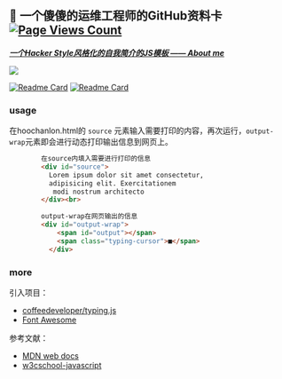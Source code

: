 ## 👋 一个傻傻的运维工程师的GitHub资料卡 [![Page Views Count](https://badges.toozhao.com/badges/01EYZA4ZV2SR5YWGNVWBWM1RM5/blue.svg)](https://badges.toozhao.com/stats/01EYZA4ZV2SR5YWGNVWBWM1RM5 "Get your own page views count badge on badges.toozhao.com")

***[一个Hacker Style风格化的自我简介的JS模板 —— About me](https://hoochanlon.github.io/hoochanlon)*** 

![](https://github-readme-stats.vercel.app/api?username=hoochanlon&show_icons=true&theme=tokyonight)

[![Readme Card](https://github-readme-stats.vercel.app/api/pin/?username=hoochanlon&repo=fq-book)](https://github.com/anuraghazra/github-readme-stats)
[![Readme Card](https://github-readme-stats.vercel.app/api/pin/?username=hoochanlon&repo=helpdesk-guide)](https://github.com/anuraghazra/github-readme-stats)



### usage

在hoochanlon.html的 `source` 元素输入需要打印的内容，再次运行，`output-wrap`元素即会进行动态打印输出信息到网页上。

```html
        在source内填入需要进行打印的信息
        <div id="source">
          Lorem ipsum dolor sit amet consectetur,
          adipisicing elit. Exercitationem
           modi nostrum architecto 
        </div><br>
     
        output-wrap在网页输出的信息
        <div id="output-wrap">
            <span id="output"></span>
            <span class="typing-cursor">■</span>
          </div>
```

<!--
![test.gif](https://i.loli.net/2020/06/15/1WSwQ3MkUixV4jP.gif)
-->

### more

引入项目：

* [coffeedeveloper/typing.js](https://github.com/coffeedeveloper/typing.js)
* [Font Awesome](https://www.thinkcmf.com/font/search/index.html)

参考文献：

* [MDN web docs](https://developer.mozilla.org/en-US/docs/Web/JavaScript)
* [w3cschool-javascript](https://www.w3school.com.cn/js/index.asp)

